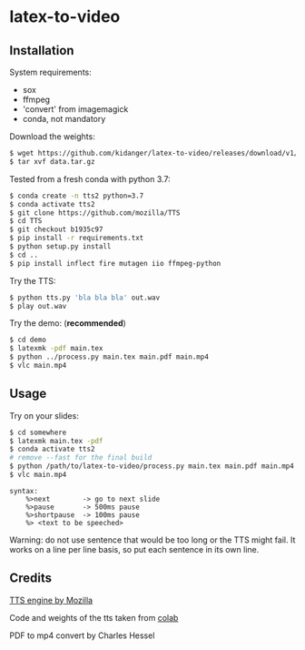 # latex-to-video

## Installation

System requirements:
- sox
- ffmpeg
- 'convert' from imagemagick
- conda, not mandatory

Download the weights:
```bash
$ wget https://github.com/kidanger/latex-to-video/releases/download/v1/data.tar.gz
$ tar xvf data.tar.gz
```

Tested from a fresh conda with python 3.7:
```bash
$ conda create -n tts2 python=3.7
$ conda activate tts2
$ git clone https://github.com/mozilla/TTS
$ cd TTS
$ git checkout b1935c97
$ pip install -r requirements.txt
$ python setup.py install
$ cd ..
$ pip install inflect fire mutagen iio ffmpeg-python
```

Try the TTS:
```bash
$ python tts.py 'bla bla bla' out.wav
$ play out.wav
```

Try the demo: (**recommended**)
```bash
$ cd demo
$ latexmk -pdf main.tex
$ python ../process.py main.tex main.pdf main.mp4
$ vlc main.mp4
```

## Usage

Try on your slides:
```bash
$ cd somewhere
$ latexmk main.tex -pdf
$ conda activate tts2
# remove --fast for the final build
$ python /path/to/latex-to-video/process.py main.tex main.pdf main.mp4 --fast
$ vlc main.mp4
```

```
syntax:
    %>next        -> go to next slide
    %>pause       -> 500ms pause
    %>shortpause  -> 100ms pause
    %> <text to be speeched>
```

Warning: do not use sentence that would be too long or the TTS might fail.
It works on a line per line basis, so put each sentence in its own line.

## Credits

[TTS engine by Mozilla](https://github.com/mozilla/TTS)

Code and weights of the tts taken from [colab](https://colab.research.google.com/drive/1u_16ZzHjKYFn1HNVuA4Qf_i2MMFB9olY?usp=sharing)

PDF to mp4 convert by Charles Hessel

